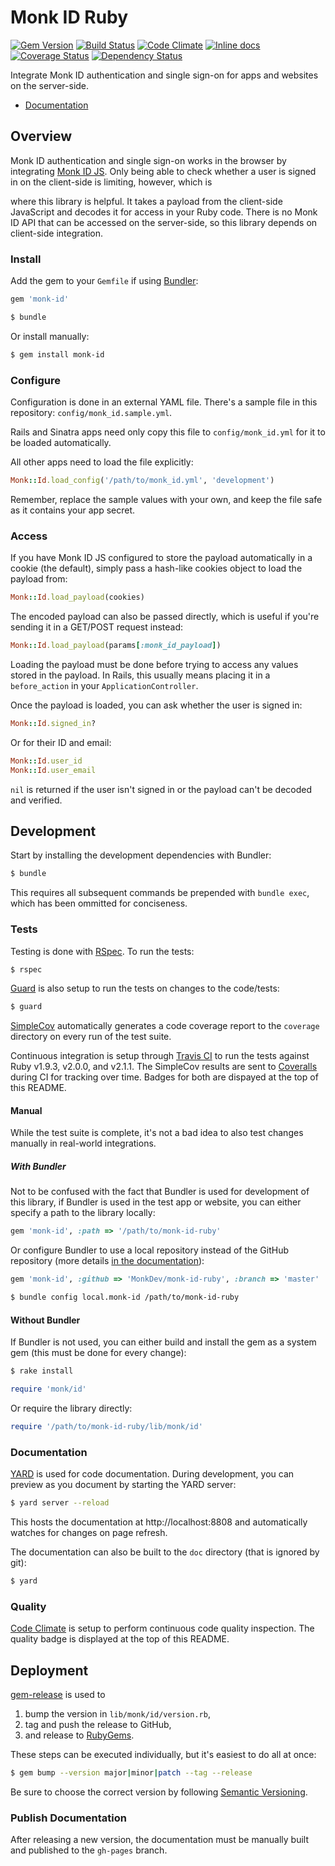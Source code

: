 Monk ID Ruby
============

[![Gem Version](https://badge.fury.io/rb/monk-id.png)](http://badge.fury.io/rb/monk-id)
[![Build Status](https://travis-ci.org/MonkDev/monk-id-ruby.svg?branch=dev)](https://travis-ci.org/MonkDev/monk-id-ruby)
[![Code Climate](https://codeclimate.com/github/MonkDev/monk-id-ruby.png)](https://codeclimate.com/github/MonkDev/monk-id-ruby)
[![Inline docs](http://inch-ci.org/github/MonkDev/monk-id-ruby.png?branch=dev)](http://inch-ci.org/github/MonkDev/monk-id-ruby)
[![Coverage Status](https://img.shields.io/coveralls/MonkDev/monk-id-ruby.svg)](https://coveralls.io/r/MonkDev/monk-id-ruby?branch=dev)
[![Dependency Status](https://gemnasium.com/MonkDev/monk-id-ruby.svg)](https://gemnasium.com/MonkDev/monk-id-ruby)

Integrate Monk ID authentication and single sign-on for apps and websites on the
server-side.

*   [Documentation](http://monkdev.github.io/monk-id-ruby/Monk/Id.html)

Overview
--------

Monk ID authentication and single sign-on works in the browser by integrating
[Monk ID JS](https://github.com/MonkDev/monk-id-js). Only being able to check
whether a user is signed in on the client-side is limiting, however, which is

where this library is helpful. It takes a payload from the client-side
JavaScript and decodes it for access in your Ruby code. There is no Monk ID API
that can be accessed on the server-side, so this library depends on client-side
integration.

### Install

Add the gem to your `Gemfile` if using [Bundler](http://bundler.io):


```ruby
gem 'monk-id'
```

```bash
$ bundle
```

Or install manually:

```bash
$ gem install monk-id
```

### Configure

Configuration is done in an external YAML file. There's a sample file in this
repository: `config/monk_id.sample.yml`.

Rails and Sinatra apps need only copy this file to `config/monk_id.yml` for it
to be loaded automatically.

All other apps need to load the file explicitly:

```ruby
Monk::Id.load_config('/path/to/monk_id.yml', 'development')
```

Remember, replace the sample values with your own, and keep the file safe as it
contains your app secret.

### Access

If you have Monk ID JS configured to store the payload automatically in a cookie
(the default), simply pass a hash-like cookies object to load the payload from:

```ruby
Monk::Id.load_payload(cookies)
```

The encoded payload can also be passed directly, which is useful if you're
sending it in a GET/POST request instead:

```ruby
Monk::Id.load_payload(params[:monk_id_payload])
```

Loading the payload must be done before trying to access any values stored in
the payload. In Rails, this usually means placing it in a `before_action` in
your `ApplicationController`.

Once the payload is loaded, you can ask whether the user is signed in:

```ruby
Monk::Id.signed_in?
```

Or for their ID and email:

```ruby
Monk::Id.user_id
Monk::Id.user_email
```

`nil` is returned if the user isn't signed in or the payload can't be decoded
and verified.

Development
-----------

Start by installing the development dependencies with Bundler:

```bash
$ bundle
```

This requires all subsequent commands be prepended with `bundle exec`, which has
been ommitted for conciseness.

### Tests

Testing is done with [RSpec](https://relishapp.com/rspec). To run the tests:

```bash
$ rspec
```

[Guard](http://guardgem.org) is also setup to run the tests on changes to the
code/tests:

```bash
$ guard
```

[SimpleCov](https://github.com/colszowka/simplecov) automatically generates a
code coverage report to the `coverage` directory on every run of the test suite.

Continuous integration is setup through [Travis CI](https://travis-ci.org/MonkDev/monk-id-ruby)
to run the tests against Ruby v1.9.3, v2.0.0, and v2.1.1. The SimpleCov results
are sent to [Coveralls](https://coveralls.io/r/MonkDev/monk-id-ruby) during CI
for tracking over time. Badges for both are dispayed at the top of this README.

#### Manual

While the test suite is complete, it's not a bad idea to also test changes
manually in real-world integrations.

##### With Bundler

Not to be confused with the fact that Bundler is used for development of this
library, if Bundler is used in the test app or website, you can either specify a
path to the library locally:

```ruby
gem 'monk-id', :path => '/path/to/monk-id-ruby'
```

Or configure Bundler to use a local repository instead of the GitHub repository
(more details [in the documentation](http://bundler.io/v1.5/git.html#local)):

```ruby
gem 'monk-id', :github => 'MonkDev/monk-id-ruby', :branch => 'master'
```

```bash
$ bundle config local.monk-id /path/to/monk-id-ruby
```

#### Without Bundler

If Bundler is not used, you can either build and install the gem as a system
gem (this must be done for every change):

```bash
$ rake install
```

```ruby
require 'monk/id'
```

Or require the library directly:

```ruby
require '/path/to/monk-id-ruby/lib/monk/id'
```

### Documentation

[YARD](http://yardoc.org) is used for code documentation. During development,
you can preview as you document by starting the YARD server:

```bash
$ yard server --reload
```

This hosts the documentation at http://localhost:8808 and automatically watches
for changes on page refresh.

The documentation can also be built to the `doc` directory (that is ignored by
git):

```bash
$ yard
```

### Quality

[Code Climate](https://codeclimate.com/github/MonkDev/monk-id-ruby) is setup to
perform continuous code quality inspection. The quality badge is displayed at
the top of this README.

Deployment
----------

[gem-release](https://github.com/svenfuchs/gem-release) is used to

1.  bump the version in `lib/monk/id/version.rb`,
2.  tag and push the release to GitHub,
3.  and release to [RubyGems](https://rubygems.org).

These steps can be executed individually, but it's easiest to do all at once:

```bash
$ gem bump --version major|minor|patch --tag --release
```

Be sure to choose the correct version by following
[Semantic Versioning](http://semver.org).

### Publish Documentation

After releasing a new version, the documentation must be manually built and
published to the `gh-pages` branch.
